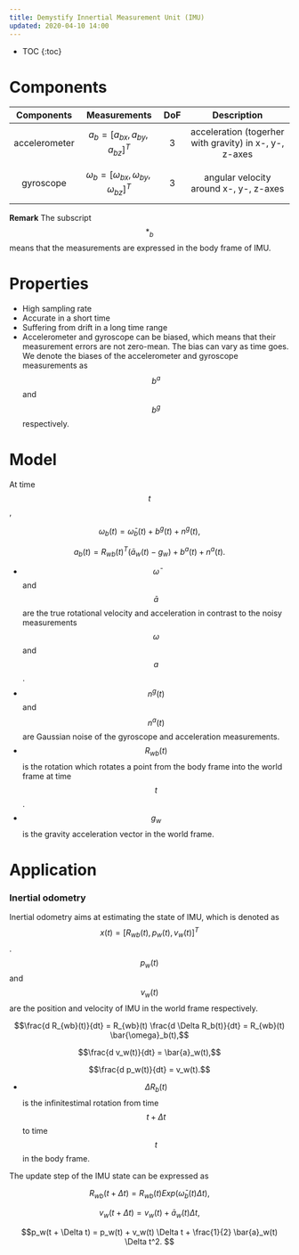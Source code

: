 ```yaml
---
title: Demystify Innertial Measurement Unit (IMU)
updated: 2020-04-10 14:00
---
```


* TOC
{:toc}

# Components

|Components| Measurements| DoF  | Description |
|:--------:|:-----------:|:----:|:------------:|
| accelerometer | $$a_b = [a_{bx}, a_{by}, a_{bz}]^T$$ | 3 | acceleration (togerher with gravity) in x-, y-, z-axes|
| gyroscope | $$\omega_b = [\omega_{bx}, \omega_{by}, \omega_{bz}]^T$$ | 3 | angular velocity around x-, y-, z-axes|

**Remark** The subscript $$*_b$$ means that the measurements are expressed in the body frame of IMU.

# Properties

* High sampling rate
* Accurate in a short time
* Suffering from drift in a long time range
* Accelerometer and gyroscope can be biased, which means that their measurement errors are not zero-mean. The bias can vary as time goes. We denote the biases of the accelerometer and gyroscope measurements as $$b^a$$ and $$b^g$$ respectively.

# Model

At time $$t$$,

$$\omega_b(t) = \bar{\omega}_b(t) + b^g(t) + n^g(t),$$

$$a_b(t) = R_{wb}(t)^T (\bar{a}_w(t) - g_w) + b^a(t) + n^a(t).$$

* $$\bar{\omega}$$ and $$\bar{a}$$ are the true rotational velocity and acceleration in contrast to the noisy measurements $$\omega$$ and $$a$$.
* $$n^g(t)$$ and $$n^a(t)$$ are Gaussian noise of the gyroscope and acceleration measurements.
* $$R_{wb}(t)$$ is the rotation which rotates a point from the body frame into the world frame at time $$t$$.
* $$g_w$$ is the gravity acceleration vector in the world frame.

# Application 

### Inertial odometry

Inertial odometry aims at estimating the state of IMU, which is denoted as $$x(t) = [R_{wb}(t), p_w(t), v_w(t)]^T$$. $$p_w(t)$$ and $$v_w(t)$$ are the position and velocity of IMU in the world frame respectively.

$$\frac{d R_{wb}(t)}{dt} = R_{wb}(t) \frac{d \Delta R_b(t)}{dt} = R_{wb}(t) \bar{\omega}_b(t),$$

$$\frac{d v_w(t)}{dt} = \bar{a}_w(t),$$

$$\frac{d p_w(t)}{dt} = v_w(t).$$

* $$\Delta R_b(t)$$ is the infinitestimal rotation from time $$t + \Delta t$$ to time $$t$$ in the body frame.

The update step of the IMU state can be expressed as

$$R_{wb}(t + \Delta t) = R_{wb}(t) Exp( \bar{\omega}_b(t) \Delta t ),$$

$$v_w(t + \Delta t) = v_w(t) + \bar{a}_w(t) \Delta t,$$

$$p_w(t + \Delta t) = p_w(t) + v_w(t) \Delta t + \frac{1}{2} \bar{a}_w(t) \Delta t^2. $$